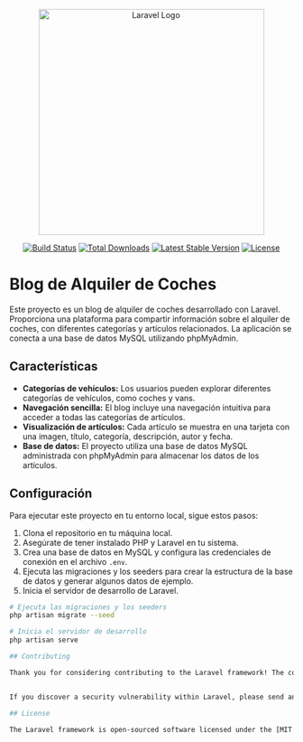 <p align="center"><a href="https://laravel.com" target="_blank"><img src="https://raw.githubusercontent.com/laravel/art/master/logo-lockup/5%20SVG/2%20CMYK/1%20Full%20Color/laravel-logolockup-cmyk-red.svg" width="400" alt="Laravel Logo"></a></p>

<p align="center">
<a href="https://github.com/laravel/framework/actions"><img src="https://github.com/laravel/framework/workflows/tests/badge.svg" alt="Build Status"></a>
<a href="https://packagist.org/packages/laravel/framework"><img src="https://img.shields.io/packagist/dt/laravel/framework" alt="Total Downloads"></a>
<a href="https://packagist.org/packages/laravel/framework"><img src="https://img.shields.io/packagist/v/laravel/framework" alt="Latest Stable Version"></a>
<a href="https://packagist.org/packages/laravel/framework"><img src="https://img.shields.io/packagist/l/laravel/framework" alt="License"></a>
</p>

# Blog de Alquiler de Coches

Este proyecto es un blog de alquiler de coches desarrollado con Laravel. Proporciona una plataforma para compartir información sobre el alquiler de coches, con diferentes categorías y artículos relacionados. La aplicación se conecta a una base de datos MySQL utilizando phpMyAdmin.

## Características

- **Categorías de vehículos:** Los usuarios pueden explorar diferentes categorías de vehículos, como coches y vans.
- **Navegación sencilla:** El blog incluye una navegación intuitiva para acceder a todas las categorías de artículos.
- **Visualización de artículos:** Cada artículo se muestra en una tarjeta con una imagen, título, categoría, descripción, autor y fecha.
- **Base de datos:** El proyecto utiliza una base de datos MySQL administrada con phpMyAdmin para almacenar los datos de los artículos.

## Configuración

Para ejecutar este proyecto en tu entorno local, sigue estos pasos:

1. Clona el repositorio en tu máquina local.
2. Asegúrate de tener instalado PHP y Laravel en tu sistema.
3. Crea una base de datos en MySQL y configura las credenciales de conexión en el archivo `.env`.
4. Ejecuta las migraciones y los seeders para crear la estructura de la base de datos y generar algunos datos de ejemplo.
5. Inicia el servidor de desarrollo de Laravel.

```bash
# Ejecuta las migraciones y los seeders
php artisan migrate --seed

# Inicia el servidor de desarrollo
php artisan serve

## Contributing

Thank you for considering contributing to the Laravel framework! The contribution guide can be found in the [Laravel documentation](https://laravel.com/docs/contributions).


If you discover a security vulnerability within Laravel, please send an e-mail to Taylor Otwell via [taylor@laravel.com](mailto:taylor@laravel.com). All security vulnerabilities will be promptly addressed.

## License

The Laravel framework is open-sourced software licensed under the [MIT license](https://opensource.org/licenses/MIT).
